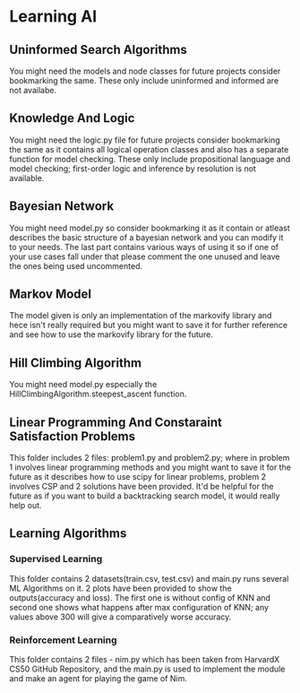 # Learning AI
## Uninformed Search Algorithms
You might need the models and node classes for future projects consider bookmarking the same. These only include uninformed and informed are not availabe.

## Knowledge And Logic
You might need the logic.py file for future projects consider bookmarking the same as it contains all logical operation classes and also has a separate function for model checking. These only include propositional language and model checking; first-order logic and inference by resolution is not available.

## Bayesian Network
You might need model.py so consider bookmarking it as it contain or atleast describes the basic structure of a bayesian network and you can modify it to your needs. The last part contains various ways of using it so if one of your use cases fall under that please comment the one unused and leave the ones being used uncommented.

## Markov Model
The model given is only an implementation of the markovify library and hece isn't really required but you might want to save it for further reference and see how to use the markovify library for the future.

## Hill Climbing Algorithm
You might need model.py especially the HillClimbingAlgorithm.steepest_ascent function.

## Linear Programming And Constaraint Satisfaction Problems
This folder includes 2 files: problem1.py and problem2.py; where in problem 1 involves linear programming methods and you might want to save it for the future as it describes how to use scipy for linear problems, problem 2 involves CSP and 2 solutions have been provided. It'd be helpful for the future as if you want to build a backtracking search model, it would really help out.

## Learning Algorithms

### Supervised Learning
This folder contains 2 datasets(train.csv, test.csv) and main.py runs several ML Algorithms on it. 2 plots have been provided to show the outputs(accuracy and loss). The first one is without config of KNN and second one shows what happens after max configuration of KNN; any values above 300 will give a comparatively worse accuracy. 

### Reinforcement Learning
This folder contains 2 files - nim.py which has been taken from HarvardX CS50 GitHub Repository, and the main.py is used to implement the module and make an agent for playing the game of Nim.
